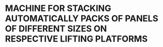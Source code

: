 # MACHINE FOR STACKING AUTOMATICALLY PACKS OF PANELS OF DIFFERENT SIZES ON RESPECTIVE LIFTING PLATFORMS